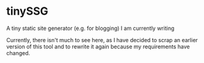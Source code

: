 # tinySSG
A tiny static site generator (e.g. for blogging) I am currently writing

Currently, there isn't much to see here, as I have decided to scrap an earlier version of this tool and to rewrite it again because my requirements have changed.
